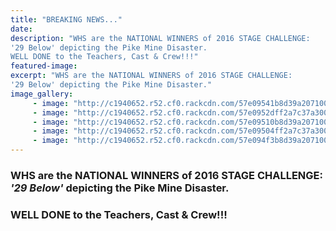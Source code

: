 ```yaml
---
title: "BREAKING NEWS..."
date: 
description: "WHS are the NATIONAL WINNERS of 2016 STAGE CHALLENGE: 
'29 Below' depicting the Pike Mine Disaster.
WELL DONE to the Teachers, Cast & Crew!!!"
featured-image: 
excerpt: "WHS are the NATIONAL WINNERS of 2016 STAGE CHALLENGE: 
'29 Below' depicting the Pike Mine Disaster."
image_gallery:
     - image: "http://c1940652.r52.cf0.rackcdn.com/57e09541b8d39a2071001f9e/1.jpg"
     - image: "http://c1940652.r52.cf0.rackcdn.com/57e0952dff2a7c37a30003e3/2.jpg"
     - image: "http://c1940652.r52.cf0.rackcdn.com/57e09510b8d39a2071001f9c/3.jpg"
     - image: "http://c1940652.r52.cf0.rackcdn.com/57e09504ff2a7c37a30003e1/4-a.jpg"
     - image: "http://c1940652.r52.cf0.rackcdn.com/57e094f3b8d39a2071001f9a/4-b.jpg"
---
```


<h3><strong>WHS are the NATIONAL WINNERS of 2016 STAGE CHALLENGE: </strong><br /><strong><em>'29 Below'</em> depicting the Pike Mine Disaster.</strong></h3>
<h3><strong>WELL DONE to the Teachers, Cast &amp; Crew!!!</strong></h3>

